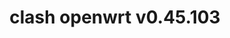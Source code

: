 ---
title: clash openwrt v0.45.103
layout: safelink
safelinkku: https://osdn.net/projects/openclash/downloads/78398/luci-app-openclash_0.45.103-beta_all.ipk/
permalink: /clash-openwrt-v45-103/
---